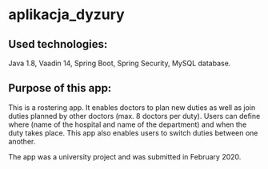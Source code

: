 # aplikacja_dyzury

## Used technologies:
Java 1.8,
Vaadin 14,
Spring Boot,
Spring Security,
MySQL database.

## Purpose of this app:
This is a rostering app. It enables doctors to plan new duties as well as join duties planned by other doctors (max. 8 doctors per duty). 
Users can define where (name of the hospital and name of the department) and when the duty takes place. 
This app also enables users to switch duties between one another.

The app was a university project and was submitted in February 2020.






